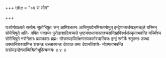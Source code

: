 +++
title = "०४ स सोम"

+++

यःसोमोवक्ष्यते ससोमः सुतोभिषुतः सन् आमिश्लतमः आभिमुख्येनमिश्रतमोभूत् इन्द्रेणात्यर्थंसङ्गच्छ्ते यस्मिन् सोमेभिषुते अति- पक्तिः पक्तव्यः पुरोडाशादिःपच्यते भृष्टयवाधानास्ताश्चसन्तिहविरर्थंसंस्कृताभवन्ति यस्मिँश्च सोमेभिषुते नरोनेतारः ब्रह्मकाराः ब्रह्म- णोन्नस्यहविर्लक्षणस्यकर्तारऋत्विजः इन्द्रं स्तोत्रैः स्तुवन्तः उक्था उक्थानिशस्त्राणिच शंसन्तः उच्चारयन्तः देववात तमाः देवानतिशये- नोपगताभवन्ति ससोमइन्द्रेणसम्मिश्रितोभूदित्यन्वयः ॥ ४ ॥
